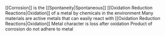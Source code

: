 [[Corrosion]] is the [[Spontaneity|Spontaneous]] [[Oxidation Reduction Reactions|Oxidation]] of a metal by chemicals in the environment 
Many materials are active metals that can easily react with [[Oxidation Reduction Reactions|Oxidation]]
Metal character is loss after oxidation
Product of corrosion do not adhere to metal